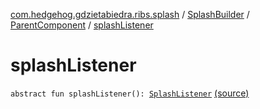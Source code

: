 [com.hedgehog.gdzietabiedra.ribs.splash](../../index.md) / [SplashBuilder](../index.md) / [ParentComponent](index.md) / [splashListener](./splash-listener.md)

# splashListener

`abstract fun splashListener(): `[`SplashListener`](../../-splash-listener/index.md) [(source)](https://github.com/asvid/GdzieTaBiedra/tree/master/app/src/main/java/com/hedgehog/gdzietabiedra/ribs/splash/SplashBuilder.kt#L51)